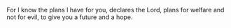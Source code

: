 For I know the plans I have for you, declares the Lord, plans for welfare and not for evil, to give you a future and a hope.
